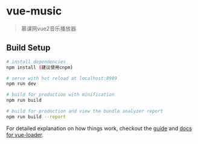 # vue-music

> 慕课网vue2音乐播放器

## Build Setup

``` bash
# install dependencies
npm install (建议使用cnpm)

# serve with hot reload at localhost:8989
npm run dev

# build for production with minification
npm run build

# build for production and view the bundle analyzer report
npm run build --report
```

For detailed explanation on how things work, checkout the [guide](http://vuejs-templates.github.io/webpack/) and [docs for vue-loader](http://vuejs.github.io/vue-loader).
